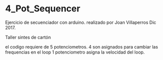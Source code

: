 # 4_Pot_Sequencer


Ejercicio de secuenciador con arduino. 
realizado por Joan Villaperros Dic 2017. 


Taller sintes de cartón 



el codigo requiere de 5 potenciometros.
4 son asignados para cambiar las frequencias en el loop
1 potenciometro asigna la velocidad del loop.

